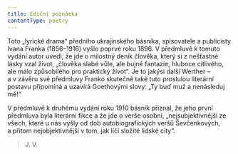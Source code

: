 ```yaml
---
title: Ediční poznámka
contentType: poetry
---
```


<section>

Toto „lyrické drama“ předního ukrajinského básníka, spisovatele a publicisty Ivana Franka (1856–1916) vyšlo poprvé roku 1896. V předmluvě k tomuto vydání autor uvedl, že jde o milostný deník člověka, který si z nešťastné lásky vzal život, „člověka slabé vůle, ale bujné fantazie, hluboce citlivého, ale málo způsobilého pro praktický život“. Je to jakýsi další Werther – a v závěru své předmluvy Franko skutečně také tuto proslulou literární postavu připomíná a uzavírá Goethovými slovy: „Ty buď muž a nenásleduj mě!“

V předmluvě k druhému vydání roku 1910 básník přiznal, že jeho první předmluva byla literární fikce a že jde o verše osobní, „nejsubjektivnější ze všech, které u nás vyšly od dob autobiografických veršů Ševčenkových, a přitom nejobjektivnější v tom, jak líčí složité lidské city“.

> J. V.

</section>
